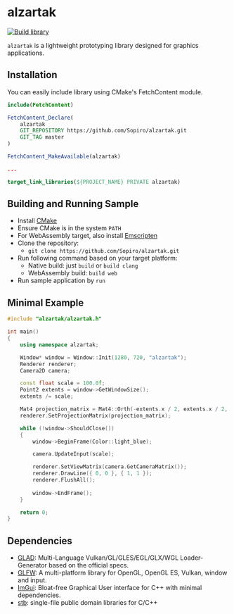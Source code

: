 # alzartak
[![Build library](https://github.com/Sopiro/alzartak/actions/workflows/cmake-build.yml/badge.svg)](https://github.com/Sopiro/alzartak/actions/workflows/cmake-build.yml)  

`alzartak` is a lightweight prototyping library designed for graphics applications.

## Installation

You can easily include library using CMake's FetchContent module.

```cmake
include(FetchContent)

FetchContent_Declare(
    alzartak
    GIT_REPOSITORY https://github.com/Sopiro/alzartak.git
    GIT_TAG master
)

FetchContent_MakeAvailable(alzartak)

...

target_link_libraries(${PROJECT_NAME} PRIVATE alzartak)

```

## Building and Running Sample
- Install [CMake](https://cmake.org/install/)
- Ensure CMake is in the system `PATH`
- For WebAssembly target, also install [Emscripten](https://emscripten.org/)
- Clone the repository: 
  - `git clone https://github.com/Sopiro/alzartak.git`
- Run following command based on your target platform:
  - Native build: just `build` or `build clang`
  - WebAssembly build: `build web`
- Run sample application by `run`

## Minimal Example

```c++
#include "alzartak/alzartak.h"

int main()
{
    using namespace alzartak;

    Window* window = Window::Init(1280, 720, "alzartak");
    Renderer renderer;
    Camera2D camera;

    const float scale = 100.0f;
    Point2 extents = window->GetWindowSize();
    extents /= scale;

    Mat4 projection_matrix = Mat4::Orth(-extents.x / 2, extents.x / 2, -extents.y / 2, extents.y / 2, 0, 1);
    renderer.SetProjectionMatrix(projection_matrix);

    while (!window->ShouldClose())
    {
        window->BeginFrame(Color::light_blue);

        camera.UpdateInput(scale);

        renderer.SetViewMatrix(camera.GetCameraMatrix());
        renderer.DrawLine({ 0, 0 }, { 1, 1 });
        renderer.FlushAll();
        
        window->EndFrame();
    }

    return 0;
}
```

## Dependencies
- [GLAD](https://github.com/Dav1dde/glad): Multi-Language Vulkan/GL/GLES/EGL/GLX/WGL Loader-Generator based on the official specs.
- [GLFW](https://github.com/glfw/glfw): A multi-platform library for OpenGL, OpenGL ES, Vulkan, window and input.
- [ImGui](https://github.com/ocornut/imgui): Bloat-free Graphical User interface for C++ with minimal dependencies.
- [stb](https://github.com/nothings/stb): single-file public domain libraries for C/C++
